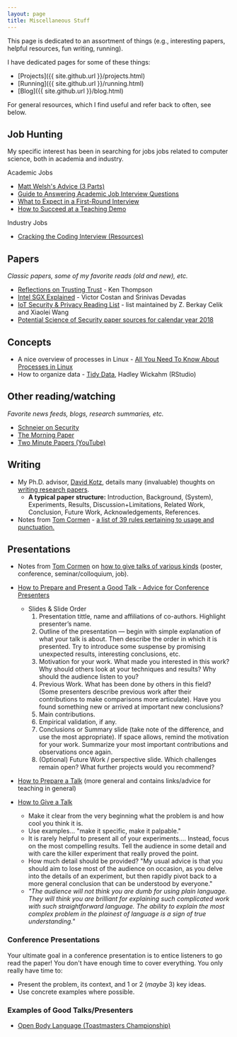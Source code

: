 ```yaml
---
layout: page
title: Miscellaneous Stuff
---
```


This page is dedicated to an assortment of things (e.g., interesting papers, helpful resources, fun writing, running).

I have dedicated pages for some of these things:
* [Projects]({{ site.github.url }}/projects.html)
* [Running]({{ site.github.url }}/running.html)
* [Blog]({{ site.github.url }}/blog.html)

For general resources, which I find useful and refer back to often, see below.

## Job Hunting

My specific interest has been in searching for jobs jobs related to computer science, both in academia and industry.

Academic Jobs
* [Matt Welsh's Advice (3 Parts)](https://www.nyu.edu/projects/rzhang/Matt-Welsh-Advice.pdf)
* [Guide to Answering Academic Job Interview Questions](https://iml.esm.rochester.edu/careers/wp-content/uploads/sites/3/2017/03/Guide-to-Answering-Academic-Job-Interview-Questions.pdf)
* [What to Expect in a First-Round Interview](https://www.chronicle.com/article/What-to-Expect-in-a/128827)
* [How to Succeed at a Teaching Demo](https://www.chronicle.com/article/How-to-Succeed-at-a-Teaching/245696?cid=wcontentgrid_hp_9)

Industry Jobs
* [Cracking the Coding Interview (Resources)](http://www.crackingthecodinginterview.com/resources.html)

## Papers

*Classic papers, some of my favorite reads (old and new), etc.*

* [Reflections on Trusting Trust](https://www.archive.ece.cmu.edu/~ganger/712.fall02/papers/p761-thompson.pdf) - Ken Thompson
* [Intel SGX Explained](https://eprint.iacr.org/2016/086.pdf) - Victor Costan and Srinivas Devadas
* [IoT Security & Privacy Reading List](https://github.com/Beerkay/IoTResearch) - list maintained by Z. Berkay Celik and Xiaolei Wang
* [Potential Science of Security paper sources for calendar year 2018](https://cps-vo.org/sos/papercompetition/sources-2018)

## Concepts

* A nice overview of processes in Linux - [All You Need To Know About Processes in Linux](https://www.tecmint.com/linux-process-management/)
* How to organize data - [Tidy Data](http://vita.had.co.nz/papers/tidy-data.pdf), Hadley Wickahm (RStudio)

## Other reading/watching

*Favorite news feeds, blogs, research summaries, etc.*

* [Schneier on Security](https://www.schneier.com/)
* [The Morning Paper](https://blog.acolyer.org/)
* [Two Minute Papers (YouTube)](https://www.youtube.com/channel/UCbfYPyITQ-7l4upoX8nvctg)

## Writing

* My Ph.D. advisor, [David Kotz](https://www.cs.dartmouth.edu/~dfk/),
    details many (invaluable) thoughts on [writing research papers](https://www.cs.dartmouth.edu/~dfk/writing.html).
    * **A typical paper structure:** Introduction, Background, (System), Experiments, Results, Discussion+Limitations, Related Work, Conclusion, Future Work, Acknowledgements, References.
* Notes from [Tom Cormen](https://cs.dartmouth.edu/~thc/) - [a list of 39 rules pertaining to usage and punctuation.](resources/thc-rules.pdf) 

## Presentations

* Notes from [Tom Cormen](https://cs.dartmouth.edu/~thc/)
on [how to give talks of various kinds](resources/thc-talks.txt) (poster, conference, seminar/colloquium, job).

* [How to Prepare and Present a Good Talk - Advice for Conference Presenters](https://www.ifte.de/infos/dissertation/presentationAdvices.pdf)
    * Slides & Slide Order
        1. Presentation tittle, name and affiliations of co-authors. Highlight presenter’s name.
        2. Outline of the presentation — begin with simple explanation of what your talk is about. Then describe the order in which it is presented. Try to introduce some suspense by promising unexpected results, interesting conclusions, etc.
        3. Motivation for your work. What made you interested in this work? Why should others look at your techniques and results? Why should the audience listen to you?
        4. Previous Work. What has been done by others in this field? (Some presenters describe previous work after their contributions to make comparisons more articulate). Have you found something new or arrived at important new conclusions?
        5. Main contributions.
        6. Empirical validation, if any.
        7. Conclusions or Summary slide (take note of the difference, and use the most appropriate). If space allows, remind the motivation for your work. Summarize your most important contributions and observations once again.
        8. (Optional) Future Work / perspective slide. Which challenges remain open? What further projects would you recommend?
* [How to Prepare a Talk](https://www.cs.jhu.edu/%7Ejason/advice/how-to-give-a-talk.html)
    (more general and contains links/advice for teaching in general)
* [How to Give a Talk](http://www.howtogiveatalk.com/)
    - Make it clear from the very beginning what the problem is and how cool you think it is.
    - Use examples... "make it specific, make it palpable."
    - It is rarely helpful to present all of your experiments.... Instead, focus on the most compelling results. Tell the audience in some detail and with care the killer experiment that really proved the point.
    - How much detail should be provided? "My usual advice is that you should aim to lose most of the audience on occasion, as you delve into the details of an experiment, but then rapidly pivot back to a more general conclusion that can be understood by everyone."
    - *"The audience will not think you are dumb for using plain language. They will think you are brilliant for explaining such complicated work with such straightforward language. The ability to explain the most complex problem in the plainest of language is a sign of true understanding."*

### Conference Presentations
Your ultimate goal in a conference presentation is to entice listeners to go read the paper!
You don't have enough time to cover everything.
You only really have time to:

* Present the problem, its context, and 1 or 2 (*maybe* 3) key ideas.
* Use concrete examples where possible.

### Examples of Good Talks/Presenters

* [Open Body Language (Toastmasters Championship)](https://www.businessinsider.com/public-speaking-body-language-palms-toastmasters-2018-9?)
